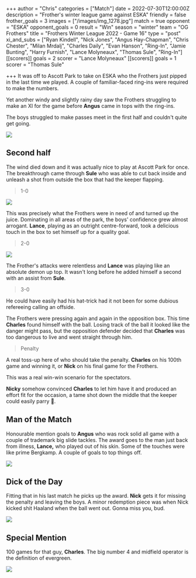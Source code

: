 +++
author = "Chris"
categories = ["Match"]
date = 2022-07-30T12:00:00Z
description = "Frother's winter league game against ESKA"
friendly = false
frother_goals = 3
images = ["/images/img_1278.jpg"]
match = true
opponent = "ESKA"
opponent_goals = 0
result = "Win"
season = "winter"
team = "OG Frothers"
title = "Frothers Winter League 2022 - Game 16"
type = "post"
xi_and_subs = ["Ryan Kindell", "Nick Jones", "Angus Hay-Chapman", "Chris Chester", "Milan Mrdalj", "Charles Daily", "Evan Hanson", "Ring-In", "Jamie Bunting", "Harry Furnish", "Lance Molyneaux", "Thomas Sule", "Ring-In"]
[[scorers]]
goals = 2
scorer = "Lance Molyneaux"
[[scorers]]
goals = 1
scorer = "Thomas Sule"

+++
It was off to Ascott Park to take on ESKA who the Frothers just pipped in the last time we played. A couple of familiar-faced ring-ins were required to make the numbers.

Yet another windy and slightly rainy day saw the Frothers struggling to make an XI for the game before **Angus** came in tops with the ring-ins.

The boys struggled to make passes meet in the first half and couldn't quite get going.

![](/images/img_1299.jpg)

## Second half

The wind died down and it was actually nice to play at Ascott Park for once. The breakthrough came through **Sule** who was able to cut back inside and unleash a shot from outside the box that had the keeper flapping.

> 1-0

![](/images/img_1361.jpg)

This was precisely what the Frothers were in need of and turned up the juice. Dominating in all areas of the park, the boys' confidence grew almost arrogant. **Lance**, playing as an outright centre-forward, took a delicious touch in the box to set himself up for a quality goal.

> 2-0

![](/images/img_1282.jpg)

The Frother's attacks were relentless and **Lance** was playing like an absolute demon up top. It wasn't long before he added himself a second with an assist from **Sule**.

> 3-0

He could have easily had his hat-trick had it not been for some dubious refereeing calling an offside.

The Frothers were pressing again and again in the opposition box. This time **Charles** found himself with the ball. Losing track of the ball it looked like the danger might pass, but the opposition defender decided that **Charles** was too dangerous to live and went straight through him.

> Penalty

A real toss-up here of who should take the penalty. **Charles** on his 100th game and winning it, or **Nick** on his final game for the Frothers.

This was a real win-win scenario for the spectators.

**Nicky** somehow convinced **Charles** to let him have it and produced an effort fit for the occasion, a tame shot down the middle that the keeper could easily parry 🥧.

## Man of the Match

Honourable mention goals to **Angus** who was rock solid all game with a couple of trademark big slide tackles. The award goes to the man just back from illness, **Lance,** who played out of his skin. Some of the touches were like prime Bergkamp. A couple of goals to top things off.

![](/images/img_1359.jpg)

## Dick of the Day

Fitting that in his last match he picks up the award. **Nick** gets it for missing the penalty and leaving the boys. A minor redemption piece was when Nick kicked shit Haaland when the ball went out. Gonna miss you, bud.

![](/images/img_1374.jpg) 

## Special Mention

100 games for that guy, **Charles**. The big number 4 and midfield operator is the definition of evergreen.

 ![](/images/img_1335.jpg)